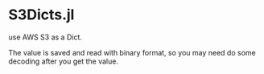 # S3Dicts.jl

use AWS S3 as a Dict. 

The value is saved and read with binary format, so you may need do some decoding after you get the value.
